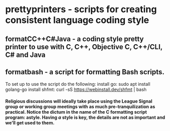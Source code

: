 # prettyprinters - scripts for creating consistent language coding style
## formatCC++C#Java - a coding style pretty printer to use with C, C++, Objective C, C++/CLI, C# and Java

## formatbash - a script for formatting Bash scripts. 
To set up to use the script do the following:
install go: sudo apt install golang-go
install shfmt: curl -sS https://webinstall.dev/shfmt | bash

#### Religious discussions will ideally take place using the League Signal group or  working group meetings with as much pre-tranquilization as practical. Notice the dictum in the name of the C formatting script program: astyle. Having *a* style is key, the details are not as important and we'll get used to them.
